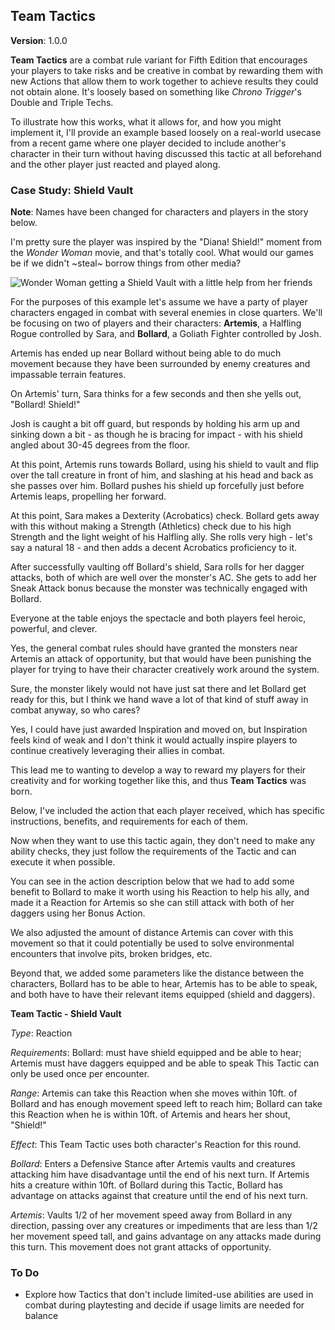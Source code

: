 ## Team Tactics

**Version**: 1.0.0

**Team Tactics** are a combat rule variant for Fifth Edition that encourages your players to take risks and be creative in combat by rewarding them with new Actions that allow them to work together to achieve results they could not obtain alone. It's loosely based on something like *Chrono Trigger*'s Double and Triple Techs.

To illustrate how this works, what it allows for, and how you might implement it, I'll provide an example based loosely on a real-world usecase from a recent game where one player decided to include another's character in their turn without having discussed this tactic at all beforehand and the other player just reacted and played along.

### Case Study: Shield Vault

**Note**:  Names have been changed for characters and players in the story below.

I'm pretty sure the player was inspired by the "Diana! Shield!" moment from the *Wonder Woman* movie, and that's totally cool. What would our games be if we didn't ~steal~ borrow things from other media?

![Wonder Woman getting a Shield Vault with a little help from her friends](https://78.media.tumblr.com/3ac4c7bdf2321fd51b3dfc24a7df3e3a/tumblr_owu7p14TQL1wuk912o1_500.gif)

For the purposes of this example let's assume we have a party of player characters engaged in combat with several enemies in close quarters. We'll be focusing on two of players and their characters:  **Artemis**, a Halfling Rogue controlled by Sara, and **Bollard**, a Goliath Fighter controlled by Josh.

Artemis has ended up near Bollard without being able to do much movement because they have been surrounded by enemy creatures and impassable terrain features.

On Artemis' turn, Sara thinks for a few seconds and then she yells out, "Bollard! Shield!"

Josh is caught a bit off guard, but responds by holding his arm up and sinking down a bit - as though he is bracing for impact - with his shield angled about 30-45 degrees from the floor.

At this point, Artemis runs towards Bollard, using his shield to vault and flip over the tall creature in front of him, and slashing at his head and back as she passes over him. Bollard pushes his shield up forcefully just before Artemis leaps, propelling her forward.

At this point, Sara makes a Dexterity (Acrobatics) check. Bollard gets away with this without making a Strength (Athletics) check due to his high Strength and the light weight of his Halfling ally. She rolls very high - let's say a natural 18 - and then adds a decent Acrobatics proficiency to it.

After successfully vaulting off Bollard's shield, Sara rolls for her dagger attacks, both of which are well over the monster's AC. She gets to add her Sneak Attack bonus because the monster was technically engaged with Bollard.

Everyone at the table enjoys the spectacle and both players feel heroic, powerful, and clever.

Yes, the general combat rules should have granted the monsters near Artemis an attack of opportunity, but that would have been punishing the player for trying to have their character creatively work around the system.

Sure, the monster likely would not have just sat there and let Bollard get ready for this, but I think we hand wave a lot of that kind of stuff away in combat anyway, so who cares?

Yes, I could have just awarded Inspiration and moved on, but Inspiration feels kind of weak and I don't think it would actually inspire players to continue creatively leveraging their allies in combat.

This lead me to wanting to develop a way to reward my players for their creativity and for working together like this, and thus **Team Tactics** was born.

Below, I've included the action that each player received, which has specific instructions, benefits, and requirements for each of them.

Now when they want to use this tactic again, they don't need to make any ability checks, they just follow the requirements of the Tactic and can execute it when possible.

You can see in the action description below that we had to add some benefit to Bollard to make it worth using his Reaction to help his ally, and made it a Reaction for Artemis so she can still attack with both of her daggers using her Bonus Action.

We also adjusted the amount of distance Artemis can cover with this movement so that it could potentially be used to solve environmental encounters that involve pits, broken bridges, etc.

Beyond that, we added some parameters like the distance between the characters, Bollard has to be able to hear, Artemis has to be able to speak, and both have to have their relevant items equipped (shield and daggers).

**Team Tactic - Shield Vault**

*Type*: Reaction

*Requirements*: Bollard: must have shield equipped and be able to hear; Artemis must have daggers equipped and be able to speak This Tactic can only be used once per encounter.

*Range*: Artemis can take this Reaction when she moves within 10ft. of Bollard and has enough movement speed left to reach him; Bollard can take this Reaction when he is within 10ft. of Artemis and hears her shout, "Shield!"

*Effect*: This Team Tactic uses both character's Reaction for this round.

*Bollard*: Enters a Defensive Stance after Artemis vaults and creatures attacking him have disadvantage until the end of his next turn. If Artemis hits a creature within 10ft. of Bollard during this Tactic, Bollard has advantage on attacks against that creature until the end of his next turn.

*Artemis*: Vaults 1/2 of her movement speed away from Bollard in any direction, passing over any creatures or impediments that are less than 1/2 her movement speed tall, and gains advantage on any attacks made during this turn. This movement does not grant attacks of opportunity.

### To Do

- Explore how Tactics that don't include limited-use abilities are used in combat during playtesting and decide if usage limits are needed for balance
